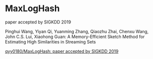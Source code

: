 # MaxLogHash

paper accepted by SIGKDD 2019

Pinghui Wang, Yiyan Qi, Yuanming Zhang, Qiaozhu Zhai, Chenxu Wang, John C.S. Lui, Xiaohong Guan:
A Memory-Efficient Sketch Method for Estimating High Similarities in Streaming Sets

[qyy0180/MaxLogHash: paper accepted by SIGKDD 2019](https://github.com/qyy0180/MaxLogHash)
